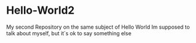 # Hello-World2
My second Repository on the same subject of Hello World
Im supposed to talk about myself, but it´s ok to say something else
